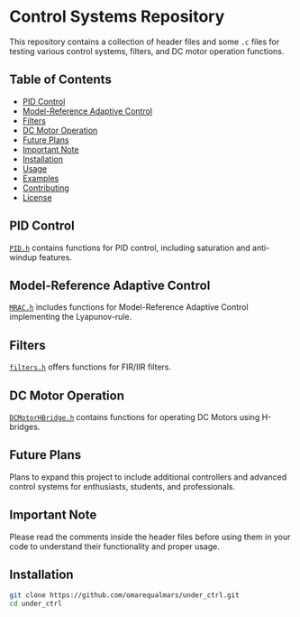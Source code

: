 # Control Systems Repository

This repository contains a collection of header files and some `.c` files for testing various control systems, filters, and DC motor operation functions.

## Table of Contents
- [PID Control](#pid-control)
- [Model-Reference Adaptive Control](#model-reference-adaptive-control)
- [Filters](#filters)
- [DC Motor Operation](#dc-motor-operation)
- [Future Plans](#future-plans)
- [Important Note](#important-note)
- [Installation](#installation)
- [Usage](#usage)
- [Examples](#examples)
- [Contributing](#contributing)
- [License](#license)

## PID Control
[`PID.h`](PID.h) contains functions for PID control, including saturation and anti-windup features.

## Model-Reference Adaptive Control
[`MRAC.h`](MRAC.h) includes functions for Model-Reference Adaptive Control implementing the Lyapunov-rule.

## Filters
[`filters.h`](filters.h) offers functions for FIR/IIR filters.

## DC Motor Operation
[`DCMotorHBridge.h`](DCMotorHBridge.h) contains functions for operating DC Motors using H-bridges.

## Future Plans
Plans to expand this project to include additional controllers and advanced control systems for enthusiasts, students, and professionals.

## Important Note
Please read the comments inside the header files before using them in your code to understand their functionality and proper usage.

## Installation
```bash
git clone https://github.com/omarequalmars/under_ctrl.git
cd under_ctrl
